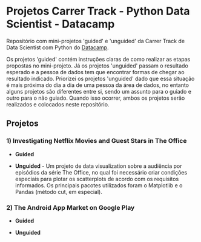 # Projetos Carrer Track - Python Data Scientist - Datacamp
 Repositório com mini-projetos 'guided' e 'unguided' da Carrer Track de Data Scientist com Python do <u>[Datacamp](https://www.datacamp.com/tracks/data-scientist-with-python)</u>.

 Os projetos 'guided' contém instruções claras de como realizar as etapas propostas no mini-projeto. Já os projetos 'unguided' passam o resultado esperado e a pessoa de dados tem que encontrar formas de chegar ao resultado indicado. Priorizei os projetos 'unguided' dado que essa situação é mais próxima do dia a dia de uma pessoa da área de dados, no entanto alguns projetos são diferentes entre si, sendo um assunto para o guiado e outro para o não guiado. Quando isso ocorrer, ambos os projetos serão realizados e colocados neste repositório.

## Projetos
### 1) Investigating Netflix Movies and Guest Stars in The Office
   * **Guided**
   
   * **Unguided** - Um projeto de data visualization sobre a audiência por episódios da série The Office, no qual foi necessário criar condições especiais para plotar os scatterplots de acordo com os requisitos informados. Os principais pacotes utilizados foram o Matplotlib e o Pandas (método cut, em especial).

### 2) The Android App Market on Google Play
   * **Guided**
   
   * **Unguided**
